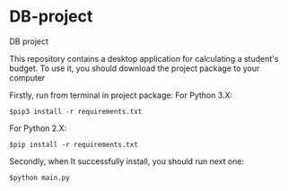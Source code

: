 # DB-project
DB project

This repository contains a desktop application for calculating a student's budget.
To use it, you should download the project package to your computer

Firstly, run from terminal in project package:
For Python 3.X:
```
$pip3 install -r requirements.txt
```
For Python 2.X:
```
$pip install -r requirements.txt
```

Secondly, when It successfully install, you should run next one:
```
$python main.py
```
